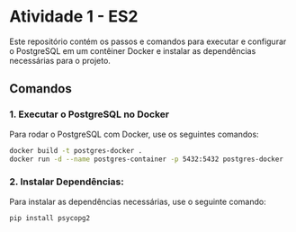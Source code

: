 # Atividade 1 - ES2

Este repositório contém os passos e comandos para executar e configurar o PostgreSQL em um contêiner Docker e instalar as dependências necessárias para o projeto.

## Comandos

### 1. Executar o PostgreSQL no Docker

Para rodar o PostgreSQL com Docker, use os seguintes comandos:

```bash
docker build -t postgres-docker .
docker run -d --name postgres-container -p 5432:5432 postgres-docker
```

### 2. Instalar Dependências:

Para instalar as dependências necessárias, use o seguinte comando:

```bash
pip install psycopg2
```
